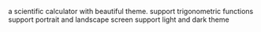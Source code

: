 a scientific calculator with beautiful theme.
support trigonometric functions
support portrait and landscape screen
support light and dark theme

